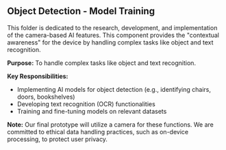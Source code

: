 ## Object Detection - Model Training

This folder is dedicated to the research, development, and implementation of the camera-based AI features. This component provides the "contextual awareness" for the device by handling complex tasks like object and text recognition.

**Purpose:** To handle complex tasks like object and text recognition.

**Key Responsibilities:**
- Implementing AI models for object detection (e.g., identifying chairs, doors, bookshelves)
- Developing text recognition (OCR) functionalities
- Training and fine-tuning models on relevant datasets

**Note:** Our final prototype will utilize a camera for these functions. We are committed to ethical data handling practices, such as on-device processing, to protect user privacy.